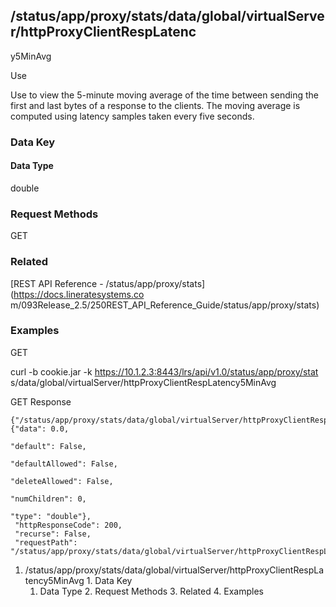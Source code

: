 ## /status/app/proxy/stats/data/global/virtualServer/httpProxyClientRespLatenc
y5MinAvg

Use

Use to view the 5-minute moving average of the time between sending the first
and last bytes of a response to the clients. The moving average is computed
using latency samples taken every five seconds.

### Data Key

#### Data Type

double

### Request Methods

GET

### Related

[REST API Reference - /status/app/proxy/stats](https://docs.lineratesystems.co
m/093Release_2.5/250REST_API_Reference_Guide/status/app/proxy/stats)

### Examples

GET

curl -b cookie.jar -k https://10.1.2.3:8443/lrs/api/v1.0/status/app/proxy/stat
s/data/global/virtualServer/httpProxyClientRespLatency5MinAvg

GET Response

    
    
    {"/status/app/proxy/stats/data/global/virtualServer/httpProxyClientRespLatency5MinAvg": {"data": 0.0,
                                                                                           "default": False,
                                                                                           "defaultAllowed": False,
                                                                                           "deleteAllowed": False,
                                                                                           "numChildren": 0,
                                                                                           "type": "double"},
     "httpResponseCode": 200,
     "recurse": False,
     "requestPath": "/status/app/proxy/stats/data/global/virtualServer/httpProxyClientRespLatency5MinAvg"}
    

  1. /status/app/proxy/stats/data/global/virtualServer/httpProxyClientRespLatency5MinAvg
    1. Data Key
      1. Data Type
    2. Request Methods
    3. Related
    4. Examples

